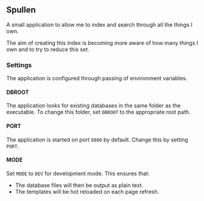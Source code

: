 ## Spullen

A small application to allow me to index and search through all the things I own.

The aim of creating this index is becoming more aware of how many things I own and to try to reduce this set.


### Settings

The application is configured through passing of environment variables.

#### DBROOT
The application looks for existing databases in the same folder as the executable. To change this folder, set `DBROOT` to the appropriate root path.

#### PORT
The application is started on port `8080` by default. Change this by setting `PORT`.

#### MODE
Set `MODE` to `DEV` for development mode. This ensures that:
- The database files will then be output as plain text.
- The templates will be hot reloaded on each page refresh.
